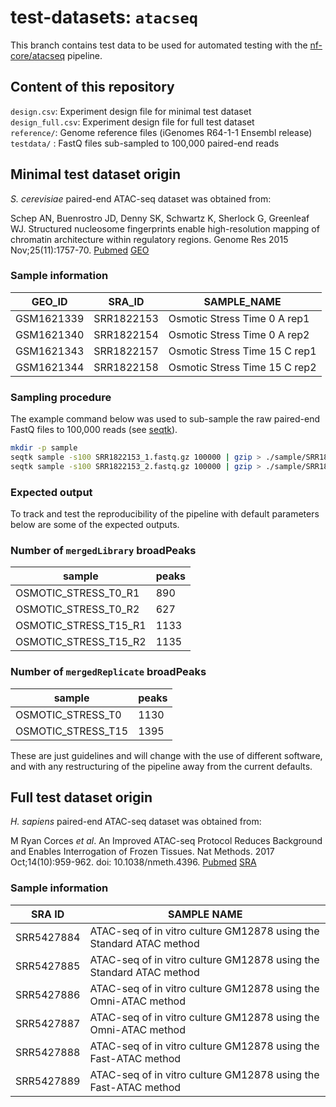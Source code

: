 # test-datasets: `atacseq`

This branch contains test data to be used for automated testing with the [nf-core/atacseq](https://github.com/nf-core/atacseq) pipeline.

## Content of this repository

`design.csv`: Experiment design file for minimal test dataset  
`design_full.csv`: Experiment design file for full test dataset  
`reference/`: Genome reference files (iGenomes R64-1-1 Ensembl release)   
`testdata/` : FastQ files sub-sampled to 100,000 paired-end reads   

## Minimal test dataset origin

*S. cerevisiae* paired-end ATAC-seq dataset was obtained from:

Schep AN, Buenrostro JD, Denny SK, Schwartz K, Sherlock G, Greenleaf WJ. Structured nucleosome fingerprints enable high-resolution mapping of chromatin architecture within regulatory regions. Genome Res 2015 Nov;25(11):1757-70. [Pubmed](https://www.ncbi.nlm.nih.gov/pubmed/26314830) [GEO](https://www.ncbi.nlm.nih.gov/geo/query/acc.cgi?acc=GSE66386)

### Sample information

| GEO_ID	    | SRA_ID	    | SAMPLE_NAME	                  |
|-------------|-------------|-------------------------------|
| GSM1621339	| SRR1822153	| Osmotic Stress Time 0 A rep1	|
| GSM1621340	| SRR1822154	| Osmotic Stress Time 0 A rep2	|
| GSM1621343	| SRR1822157	| Osmotic Stress Time 15 C rep1	|
| GSM1621344	| SRR1822158	| Osmotic Stress Time 15 C rep2	|

### Sampling procedure

The example command below was used to sub-sample the raw paired-end FastQ files to 100,000 reads (see [seqtk](https://github.com/lh3/seqtk)).

```bash
mkdir -p sample
seqtk sample -s100 SRR1822153_1.fastq.gz 100000 | gzip > ./sample/SRR1822153_1.fastq.gz
seqtk sample -s100 SRR1822153_2.fastq.gz 100000 | gzip > ./sample/SRR1822153_2.fastq.gz
```

### Expected output

To track and test the reproducibility of the pipeline with default parameters below are some of the expected outputs.

### Number of `mergedLibrary` broadPeaks

| sample	              | peaks	|
|-----------------------|-------|
| OSMOTIC_STRESS_T0_R1	| 890	  |
| OSMOTIC_STRESS_T0_R2	| 627	  |
| OSMOTIC_STRESS_T15_R1	| 1133	|
| OSMOTIC_STRESS_T15_R2	| 1135  |

### Number of `mergedReplicate` broadPeaks

| sample	              | peaks	|
|-----------------------|-------|
| OSMOTIC_STRESS_T0	    | 1130	|
| OSMOTIC_STRESS_T15	  | 1395	|

These are just guidelines and will change with the use of different software, and with any restructuring of the pipeline away from the current defaults.

## Full test dataset origin

*H. sapiens* paired-end ATAC-seq dataset was obtained from:

M Ryan Corces *et al*. An Improved ATAC-seq Protocol Reduces Background and Enables Interrogation of Frozen Tissues. Nat Methods. 2017 Oct;14(10):959-962. doi: 10.1038/nmeth.4396.
[Pubmed](https://pubmed.ncbi.nlm.nih.gov/28846090/) [SRA](https://www.ncbi.nlm.nih.gov/bioproject/?term=PRJNA380283)


### Sample information

| SRA ID     | SAMPLE NAME                                                         |
|------------|---------------------------------------------------------------------|
| SRR5427884 | ATAC-seq of in vitro culture GM12878 using the Standard ATAC method |
| SRR5427885 | ATAC-seq of in vitro culture GM12878 using the Standard ATAC method |
| SRR5427886 | ATAC-seq of in vitro culture GM12878 using the Omni-ATAC method	   |
| SRR5427887 | ATAC-seq of in vitro culture GM12878 using the Omni-ATAC method	   |
| SRR5427888 | ATAC-seq of in vitro culture GM12878 using the Fast-ATAC method	   |
| SRR5427889 | ATAC-seq of in vitro culture GM12878 using the Fast-ATAC method	   |
